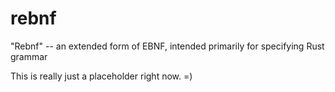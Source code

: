 # rebnf

"Rebnf" -- an extended form of EBNF, intended primarily for specifying Rust grammar

This is really just a placeholder right now. =)
